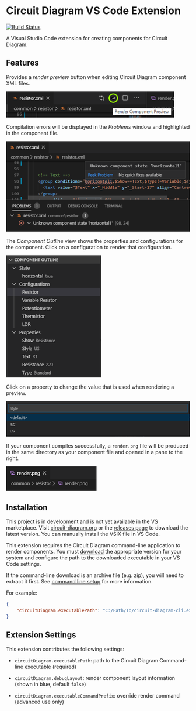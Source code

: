 # Circuit Diagram VS Code Extension

[![Build Status](https://travis-ci.org/circuitdiagram/circuitdiagram-vscode.svg?branch=master)](https://travis-ci.org/circuitdiagram/circuitdiagram-vscode)

A Visual Studio Code extension for creating components for Circuit Diagram.

## Features

Provides a _render preview_ button when editing Circuit Diagram component XML files.

![Render Preview Button](readme-assets/render-preview-button.png)

Compilation errors will be displayed in the _Problems_ window and highlighted in the
component file.

![Problems](readme-assets/problems.png)

The _Component Outline_ view shows the properties and configurations for the component.
Click on a configuration to render that configuration.

![Component Outline](readme-assets/component-outline.png)

Click on a property to change the value that is used when rendering a preview.

![Set Property](readme-assets/set-property.png)

If your component compiles successfully, a `render.png` file will be produced in the same
directory as your component file and opened in a pane to the right.

![render.png](readme-assets/render.png)

## Installation

This project is in development and is not yet available in the VS marketplace. Visit
[circuit-diagram.org](http://www.circuit-diagram.org/downloads) or the
[releases page](https://github.com/circuitdiagram/circuitdiagram-vscode/releases) to
download the latest version. You can manually install the VSIX file in VS Code.

This extension requires the Circuit Diagram command-line application to render
components. You must [download](http://www.circuit-diagram.org/downloads) the appropriate
version for your system and configure the path to the downloaded executable in your VS
Code settings.

If the command-line download is an archive file (e.g. zip), you will need to extract it first. See [command line setup](https://www.circuit-diagram.org/help/command-line) for more information.

For example:

```json
{
    "circuitDiagram.executablePath": "C:/Path/To/circuit-diagram-cli.exe"
}
```

## Extension Settings

This extension contributes the following settings:

* `circuitDiagram.executablePath`: path to the Circuit Diagram Command-line executable (required)

* `circuitDiagram.debugLayout`: render component layout information (shown in blue, default `false`)

* `circuitDiagram.executableCommandPrefix`: override render command (advanced use only)
